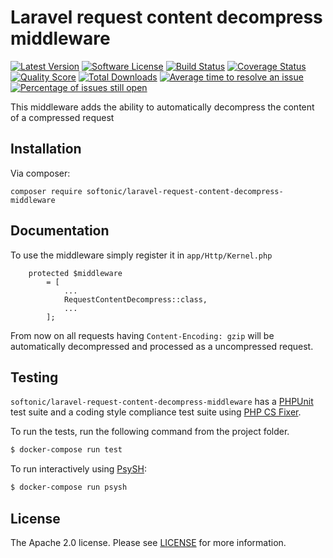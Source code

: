 Laravel request content decompress middleware
=====

[![Latest Version](https://img.shields.io/github/release/softonic/laravel-request-content-decompress-middleware.svg?style=flat-square)](https://github.com/softonic/laravel-request-content-decompress-middleware/releases)
[![Software License](https://img.shields.io/badge/license-Apache%202.0-blue.svg?style=flat-square)](LICENSE.md)
[![Build Status](https://img.shields.io/travis/softonic/laravel-request-content-decompress-middleware/master.svg?style=flat-square)](https://travis-ci.org/softonic/laravel-request-content-decompress-middleware)
[![Coverage Status](https://img.shields.io/scrutinizer/coverage/g/softonic/laravel-request-content-decompress-middleware.svg?style=flat-square)](https://scrutinizer-ci.com/g/softonic/laravel-request-content-decompress-middleware/code-structure)
[![Quality Score](https://img.shields.io/scrutinizer/g/softonic/laravel-request-content-decompress-middleware.svg?style=flat-square)](https://scrutinizer-ci.com/g/softonic/laravel-request-content-decompress-middleware)
[![Total Downloads](https://img.shields.io/packagist/dt/softonic/laravel-request-content-decompress-middleware.svg?style=flat-square)](https://packagist.org/packages/softonic/laravel-request-content-decompress-middleware)
[![Average time to resolve an issue](http://isitmaintained.com/badge/resolution/softonic/laravel-request-content-decompress-middleware.svg?style=flat-square)](http://isitmaintained.com/project/softonic/laravel-request-content-decompress-middleware "Average time to resolve an issue")
[![Percentage of issues still open](http://isitmaintained.com/badge/open/softonic/laravel-request-content-decompress-middleware.svg?style=flat-square)](http://isitmaintained.com/project/softonic/laravel-request-content-decompress-middleware "Percentage of issues still open")

This middleware adds the ability to automatically decompress the content of a compressed request

Installation
-------

Via composer:
```
composer require softonic/laravel-request-content-decompress-middleware
```

Documentation
-------

To use the middleware simply register it in `app/Http/Kernel.php`

```
    protected $middleware
        = [
            ...
            RequestContentDecompress::class,
            ...
        ];
```

From now on all requests having `Content-Encoding: gzip` will be automatically decompressed and processed as a uncompressed request.

Testing
-------

`softonic/laravel-request-content-decompress-middleware` has a [PHPUnit](https://phpunit.de) test suite and a coding style compliance test suite using [PHP CS Fixer](http://cs.sensiolabs.org/).

To run the tests, run the following command from the project folder.

``` bash
$ docker-compose run test
```

To run interactively using [PsySH](http://psysh.org/):
``` bash
$ docker-compose run psysh
```

License
-------

The Apache 2.0 license. Please see [LICENSE](LICENSE) for more information.

[PSR-2]: http://www.php-fig.org/psr/psr-2/
[PSR-4]: http://www.php-fig.org/psr/psr-4/
